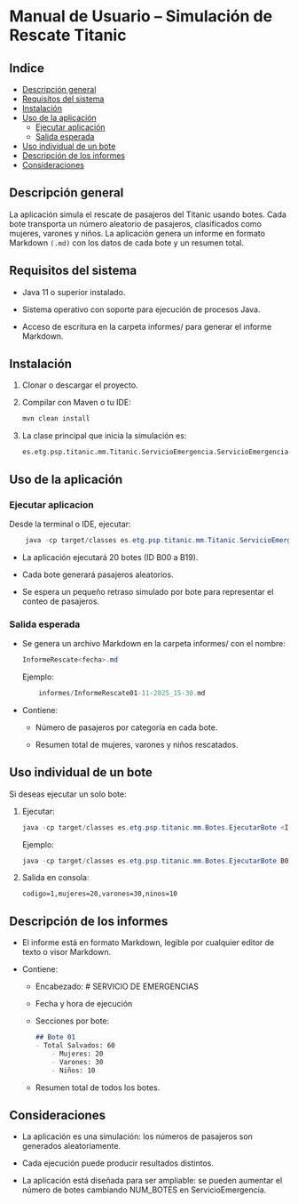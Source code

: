 # Manual de Usuario – Simulación de Rescate Titanic

## Indice

- [Descripción general](#descripción-general)
- [Requisitos del sistema](#requisitos-del-sistema)
- [Instalación](#instalación)
- [Uso de la aplicación](#uso-de-la-aplicación)
  - [Ejecutar aplicación](#ejecutar-aplicacion)
  - [Salida esperada](#salida-esperada)
- [Uso individual de un bote](#uso-individual-de-un-bote)
- [Descripción de los informes](#descripción-de-los-informes)
- [Consideraciones](#consideraciones)

## Descripción general

La aplicación simula el rescate de pasajeros del Titanic usando botes. Cada bote transporta un número aleatorio de pasajeros, clasificados como mujeres, varones y niños. La aplicación genera un informe en formato Markdown ``(.md)`` con los datos de cada bote y un resumen total.

## Requisitos del sistema

- Java 11 o superior instalado.

- Sistema operativo con soporte para ejecución de procesos Java.

- Acceso de escritura en la carpeta informes/ para generar el informe Markdown.

## Instalación

1. Clonar o descargar el proyecto.

2. Compilar con Maven o tu IDE:

    ```java
    mvn clean install
    ```

3. La clase principal que inicia la simulación es:

    ```text
    es.etg.psp.titanic.mm.Titanic.ServicioEmergencia.ServicioEmergencia
    ```

## Uso de la aplicación

### Ejecutar aplicacion

Desde la terminal o IDE, ejecutar:

```java
    java -cp target/classes es.etg.psp.titanic.mm.Titanic.ServicioEmergencia.ServicioEmergencia
```

- La aplicación ejecutará 20 botes (ID B00 a B19).

- Cada bote generará pasajeros aleatorios.

- Se espera un pequeño retraso simulado por bote para representar el conteo de pasajeros.

### Salida esperada

- Se genera un archivo Markdown en la carpeta informes/ con el nombre:

    ```java
    InformeRescate<fecha>.md
    ```

    Ejemplo:

    ```java
        informes/InformeRescate01-11-2025_15-30.md
    ```

- Contiene:

    - Número de pasajeros por categoría en cada bote.

    - Resumen total de mujeres, varones y niños rescatados.

## Uso individual de un bote

Si deseas ejecutar un solo bote:

1. Ejecutar:

    ```java
    java -cp target/classes es.etg.psp.titanic.mm.Botes.EjecutarBote <ID_BOTE>
    ```

    Ejemplo:

    ```java
    java -cp target/classes es.etg.psp.titanic.mm.Botes.EjecutarBote B01
    ```

2. Salida en consola:

    ``codigo=1,mujeres=20,varones=30,ninos=10``

## Descripción de los informes

- El informe está en formato Markdown, legible por cualquier editor de texto o visor Markdown.

- Contiene:

   - Encabezado: # SERVICIO DE EMERGENCIAS

   - Fecha y hora de ejecución

   - Secciones por bote:

        ```markdown
        ## Bote 01
        - Total Salvados: 60
            - Mujeres: 20
            - Varones: 30
            - Niños: 10
        ```

    - Resumen total de todos los botes.

## Consideraciones

- La aplicación es una simulación: los números de pasajeros son generados aleatoriamente.

- Cada ejecución puede producir resultados distintos.

- La aplicación está diseñada para ser ampliable: se pueden aumentar el número de botes cambiando NUM_BOTES en ServicioEmergencia.